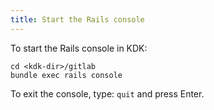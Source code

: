 ```yaml
---
title: Start the Rails console
---
```


To start the Rails console in KDK:

```shell
cd <kdk-dir>/gitlab
bundle exec rails console
```

To exit the console, type: `quit` and press Enter.
